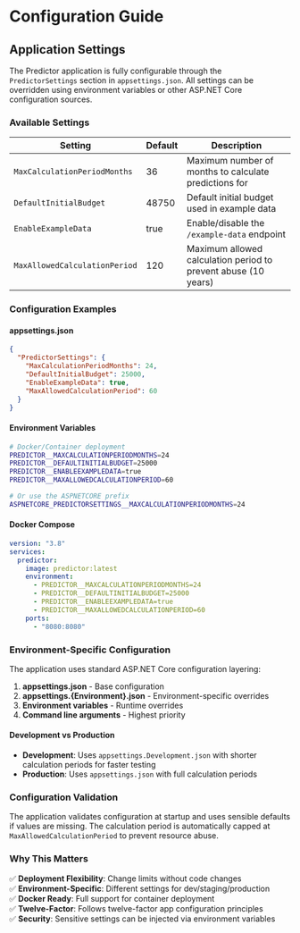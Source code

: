 # Configuration Guide

## Application Settings

The Predictor application is fully configurable through the `PredictorSettings` section in `appsettings.json`. All settings can be overridden using environment variables or other ASP.NET Core configuration sources.

### Available Settings

| Setting                       | Default | Description                                                    |
| ----------------------------- | ------- | -------------------------------------------------------------- |
| `MaxCalculationPeriodMonths`  | 36      | Maximum number of months to calculate predictions for          |
| `DefaultInitialBudget`        | 48750   | Default initial budget used in example data                    |
| `EnableExampleData`           | true    | Enable/disable the `/example-data` endpoint                    |
| `MaxAllowedCalculationPeriod` | 120     | Maximum allowed calculation period to prevent abuse (10 years) |

### Configuration Examples

#### appsettings.json

```json
{
  "PredictorSettings": {
    "MaxCalculationPeriodMonths": 24,
    "DefaultInitialBudget": 25000,
    "EnableExampleData": true,
    "MaxAllowedCalculationPeriod": 60
  }
}
```

#### Environment Variables

```bash
# Docker/Container deployment
PREDICTOR__MAXCALCULATIONPERIODMONTHS=24
PREDICTOR__DEFAULTINITIALBUDGET=25000
PREDICTOR__ENABLEEXAMPLEDATA=true
PREDICTOR__MAXALLOWEDCALCULATIONPERIOD=60

# Or use the ASPNETCORE prefix
ASPNETCORE_PREDICTORSETTINGS__MAXCALCULATIONPERIODMONTHS=24
```

#### Docker Compose

```yaml
version: "3.8"
services:
  predictor:
    image: predictor:latest
    environment:
      - PREDICTOR__MAXCALCULATIONPERIODMONTHS=24
      - PREDICTOR__DEFAULTINITIALBUDGET=25000
      - PREDICTOR__ENABLEEXAMPLEDATA=true
      - PREDICTOR__MAXALLOWEDCALCULATIONPERIOD=60
    ports:
      - "8080:8080"
```

### Environment-Specific Configuration

The application uses standard ASP.NET Core configuration layering:

1. **appsettings.json** - Base configuration
2. **appsettings.{Environment}.json** - Environment-specific overrides
3. **Environment variables** - Runtime overrides
4. **Command line arguments** - Highest priority

#### Development vs Production

- **Development**: Uses `appsettings.Development.json` with shorter calculation periods for faster testing
- **Production**: Uses `appsettings.json` with full calculation periods

### Configuration Validation

The application validates configuration at startup and uses sensible defaults if values are missing. The calculation period is automatically capped at `MaxAllowedCalculationPeriod` to prevent resource abuse.

### Why This Matters

✅ **Deployment Flexibility**: Change limits without code changes  
✅ **Environment-Specific**: Different settings for dev/staging/production  
✅ **Docker Ready**: Full support for container deployment  
✅ **Twelve-Factor**: Follows twelve-factor app configuration principles  
✅ **Security**: Sensitive settings can be injected via environment variables
